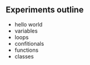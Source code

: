Experiments outline
-------------------

- hello world
- variables
- loops
- confitionals
- functions
- classes


